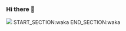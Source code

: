 ### Hi there 👋
![](https://github-readme-stats.vercel.app/api?username=misaka10023&theme=dark)
START_SECTION:waka
END_SECTION:waka

<!--
**misaka10023/misaka10023** is a ✨ _special_ ✨ repository because its `README.md` (this file) appears on your GitHub profile.

Here are some ideas to get you started:

- 🔭 I’m currently working on ...
- 🌱 I’m currently learning ...
- 👯 I’m looking to collaborate on ...
- 🤔 I’m looking for help with ...
- 💬 Ask me about ...
- 📫 How to reach me: ...
- 😄 Pronouns: ...
- ⚡ Fun fact: ...
-->
